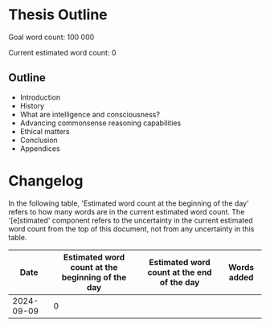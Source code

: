 # Thesis Outline

Goal word count: 100 000

Current estimated word count: 0

## Outline

- Introduction
- History
- What are intelligence and consciousness?
- Advancing commonsense reasoning capabilities
- Ethical matters
- Conclusion
- Appendices

# Changelog

In the following table, 'Estimated word count at the beginning of the day' refers to how many words are in the current estimated word count.
The '[e]stimated' component refers to the uncertainty in the current estimated word count from the top of this document, not from any uncertainty in this table.

| Date           | Estimated word count at the beginning of the day | Estimated word count at the end of the day | Words added |
|----------------|--------------------------------------------------|--------------------------------------------|-------------|
| 2024-09-09     | 0                                                |                                            |             |
